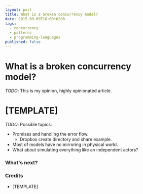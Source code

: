 ```yaml
---
layout: post
title: What is a broken concurrency model?
date: 2015-09-09T16:00+0200
tags:
  - concurrency
  - patterns
  - programming-languages
published: false
---
```


# What is a broken concurrency model?

<quote class="disclaimer">*TODO*: This is my opinion, highly opinionated article.</quote>

# [TEMPLATE]

*TODO*: Possible topics:

- Promises and handling the error flow.
  - Dropbox create directory and share example.
- Most of models have no mirroring in physical world.
- What about simulating everything like an independent actors?

### What's next?

### Credits

- [TEMPLATE]
